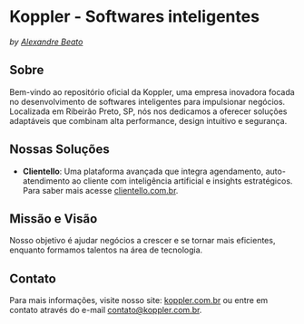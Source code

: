 # Koppler - Softwares inteligentes

_by [Alexandre Beato](https://github.com/alexandrebeato/)_

## Sobre

Bem-vindo ao repositório oficial da Koppler, uma empresa inovadora focada no desenvolvimento de softwares inteligentes para impulsionar negócios. Localizada em Ribeirão Preto, SP, nós nos dedicamos a oferecer soluções adaptáveis que combinam alta performance, design intuitivo e segurança.

## Nossas Soluções

- **Clientello**: Uma plataforma avançada que integra agendamento, auto-atendimento ao cliente com inteligência artificial e insights estratégicos. Para saber mais acesse [clientello.com.br](https://clientello.com.br).

## Missão e Visão

Nosso objetivo é ajudar negócios a crescer e se tornar mais eficientes, enquanto formamos talentos na área de tecnologia.

## Contato

Para mais informações, visite nosso site: [koppler.com.br](https://koppler.com.br/) ou entre em contato através do e-mail contato@koppler.com.br.
